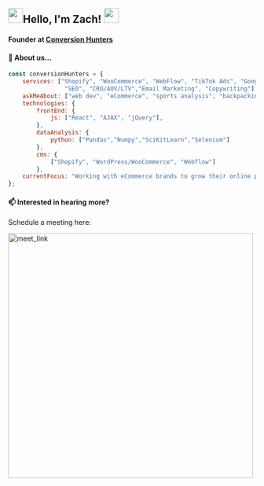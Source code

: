 <h2><img src="https://emojis.slackmojis.com/emojis/images/1531849430/4246/blob-sunglasses.gif?1531849430" width="30"/>Hello, I'm Zach! <img src="https://emojis.slackmojis.com/emojis/images/1531849430/4246/blob-sunglasses.gif?1531849430" width="30"/></h2>

<h4>Founder at <a href='conversionhunters.dev'>Conversion Hunters</a> </h4>


<h4>🔎 About us... </h4>

```javascript
const conversionHunters = {
    services: ["Shopify", "WooCommerce", "WebFlow", "TikTok Ads", "Google Ads and AdWords",
                "SEO", "CRO/AOV/LTV","Email Marketing", "Copywriting"],
    askMeAbout: ["web dev", "eCommerce", "sports analysis", "backpacking"],
    technologies: {
        frontEnd: {
            js: ["React", "AJAX", "jQuery"],
        },
        dataAnalysis: {
            python: ["Pandas","Numpy","SciKitLearn","Selenium"]
        },
        cms: {
            ["Shopify", "WordPress/WooCommerce", "Webflow"]
        },
    currentFocus: "Working with eCommerce brands to grow their online presence and take their company to the next level",
};
```

<h4>📫 Interested in hearing more? </h4>

<p> Schedule a meeting here: </p>

<a href="https://calendly.com/zach-conversion-hunters/30min" target="_blank"><img width="498" alt="meet_link" src="https://user-images.githubusercontent.com/15426564/144297439-f530f383-e73e-41e0-9914-a9b7d3f432e5.png"></a>


